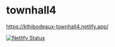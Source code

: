 # townhall4


https://kthibodeaux-townhall4.netlify.app/



[![Netlify Status](https://api.netlify.com/api/v1/badges/151b728a-d49a-4e40-bd55-5bba9b4d9570/deploy-status)](https://app.netlify.com/sites/kthibodeaux-townhall4/deploys)

